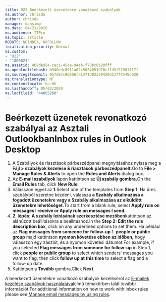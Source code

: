 ```yaml
---
title: 922 Beérkezett üzenetekre vonatkozó szabályok
ms.author: chrisda
author: chrisda
manager: dansimp
ms.date: 04/21/2020
ms.audience: ITPro
ms.topic: article
ROBOTS: NOINDEX, NOFOLLOW
localization_priority: Normal
ms.custom:
- "922"
- "1800021"
ms.assetid: 469de984-cec1-45ca-94ab-f70bc6b28fff
ms.openlocfilehash: b940edc8911a02c5084091d70cf1d9f27081717f
ms.sourcegitcommit: 057d87c9d866fa1371d02350420d13774545c028
ms.translationtype: MT
ms.contentlocale: hu-HU
ms.lasthandoff: 05/02/2020
ms.locfileid: "44005260"
---
```

# <a name="inbox-rules-in-outlook-desktop"></a><span data-ttu-id="37cf9-102">Beérkezett üzenetek revonatkozó szabályai az Asztali Outlookban</span><span class="sxs-lookup"><span data-stu-id="37cf9-102">Inbox rules in Outlook Desktop</span></span>

1. <span data-ttu-id="37cf9-103">A Szabályok és riasztások párbeszédpanel megnyitásához nyissa meg a **Fájl > szabályok kezelése & riasztások** **párbeszédpanelt.**</span><span class="sxs-lookup"><span data-stu-id="37cf9-103">Go to **File > Manage Rules & Alerts** to open the **Rules and Alerts** dialog box.</span></span>
2. <span data-ttu-id="37cf9-104">Az **E-mail szabályok** lapon kattintson az **Új szabály gombra.**</span><span class="sxs-lookup"><span data-stu-id="37cf9-104">On the **Email Rules** tab, click **New Rule**.</span></span>
3. <span data-ttu-id="37cf9-105">Válasszon egyet az **1.**</span><span class="sxs-lookup"><span data-stu-id="37cf9-105">Select one of the templates from **Step 1**.</span></span> <span data-ttu-id="37cf9-106">Ha üres szabályból szeretne kezdeni, válassza **a Szabály alkalmazása a fogadott üzenetekre vagy a Szabály alkalmazása az elküldött üzenetekre lehetőséget.**</span><span class="sxs-lookup"><span data-stu-id="37cf9-106">To start from a blank rule, select **Apply rule on messages I receive or Apply rule on messages I send**.</span></span>
4. <span data-ttu-id="37cf9-107">**2. lépés: A szabály leírásának szerkesztése mezőben**kattintson az aláhúzott beállításokra a beállításhoz.</span><span class="sxs-lookup"><span data-stu-id="37cf9-107">In the **Step 2: Edit the rule description box**, click on any underlined options to set them.</span></span> <span data-ttu-id="37cf9-108">Ha például az **Flag messages from someone for follow-up** 1. **people or public group** majd kattintson **nyomon követése ebben az időben,** hogy válasszon egy zászlót, és a nyomon követési dátumot.</span><span class="sxs-lookup"><span data-stu-id="37cf9-108">For example, if you selected **Flag messages from someone for follow-up** in Step 1, click **people or public group** to select which senders' messages you want to flag; then click **follow up at this time** to select a flag and a follow-up date.</span></span>
5. <span data-ttu-id="37cf9-109">Kattintson a **Tovább** gombra.</span><span class="sxs-lookup"><span data-stu-id="37cf9-109">Click **Next**.</span></span>

<span data-ttu-id="37cf9-110">A beérkezett üzenetekre vonatkozó szabályok kezeléséről az [E-mailek kezelése szabályok használatával](https://support.office.com/article/manage-email-messages-by-using-rules-c24f5dea-9465-4df4-ad17-a50704d66c59)című témakörben talál további információt.</span><span class="sxs-lookup"><span data-stu-id="37cf9-110">For additional information on how to work with inbox rules please see [Manage email messages by using rules](https://support.office.com/article/manage-email-messages-by-using-rules-c24f5dea-9465-4df4-ad17-a50704d66c59).</span></span>
